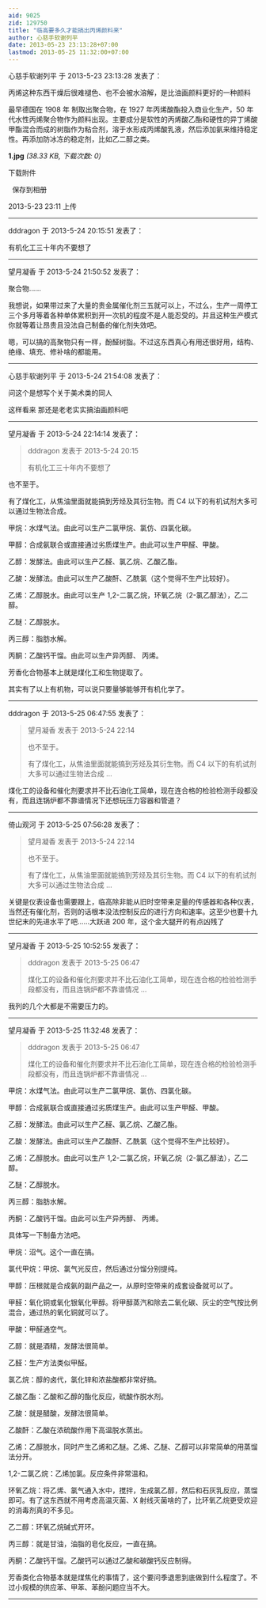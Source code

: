 ```yaml
---
aid: 9025
zid: 129750
title: "临高要多久才能搞出丙烯颜料来"
author: 心慈手软谢列平
date: 2013-05-23 23:13:28+07:00
lastmod: 2013-05-25 11:32:00+07:00
---
```


心慈手软谢列平 于 2013-5-23 23:13:28 发表了：

丙烯这种东西干燥后很难褪色、也不会被水溶解，是比油画颜料更好的一种颜料

最早德国在 1908
年
制取出聚合物，在 1927 年丙烯酸酯投入商业化生产，50 年代水性丙烯聚合物作为颜料出现。主要成分是软性的丙烯酸乙酯和硬性的异丁烯酸甲酯混合而成的树脂作为粘合剂，溶于水形成丙烯酸乳液，然后添加氨来维持稳定性。再添加防冰冻的稳定剂，比如乙二醇之类。

**1.jpg** _(38.33 KB, 下载次数: 0)_

下载附件

&nbsp;
保存到相册

2013-5-23 23:11 上传

---

dddragon 于 2013-5-24 20:15:51 发表了：

有机化工三十年内不要想了

---

望月凝香 于 2013-5-24 21:50:52 发表了：

聚合物……

我想说，如果带过来了大量的贵金属催化剂三五就可以上，不过么，生产一周停工三个多月等着各种单体累积到开一次机的程度不是人能忍受的。并且这种生产模式你就等着让昂贵且没法自己制备的催化剂失效吧。

嗯，可以搞的高聚物只有一样，酚醛树脂。不过这东西真心有用还很好用，结构、绝缘、填充、修补啥的都能用。

---

心慈手软谢列平 于 2013-5-24 21:54:08 发表了：

问这个是想写个关于美术类的同人

这样看来 那还是老老实实搞油画颜料吧

---

望月凝香 于 2013-5-24 22:14:14 发表了：

> dddragon 发表于 2013-5-24 20:15
>
> 有机化工三十年内不要想了

也不至于。

有了煤化工，从焦油里面就能搞到芳烃及其衍生物。而 C4 以下的有机试剂大多可以通过生物法合成。

甲烷：水煤气法。由此可以生产二氯甲烷、氯仿、四氯化碳。

甲醇：合成氨联合或直接通过劣质煤生产。由此可以生产甲醛、甲酸。

乙醇：发酵法。由此可以生产乙醛、氯乙烷、乙酸乙酯。

乙酸：发酵法。由此可以生产乙酸酐、乙酰氯（这个觉得不生产比较好）。

乙烯：乙醇脱水。由此可以生产 1,2-二氯乙烷，环氧乙烷（2-氯乙醇法），乙二醇。

乙醚：乙醇脱水。

丙三醇：脂肪水解。

丙酮：乙酸钙干馏。由此可以生产异丙醇、 丙烯。

芳香化合物基本上就是煤化工和生物提取了。

其实有了以上有机物，可以说只要量够能够开有机化学了。

---

dddragon 于 2013-5-25 06:47:55 发表了：

> 望月凝香 发表于 2013-5-24 22:14
>
> 也不至于。
>
> 有了煤化工，从焦油里面就能搞到芳烃及其衍生物。而 C4 以下的有机试剂大多可以通过生物法合成 ...

煤化工的设备和催化剂要求并不比石油化工简单，现在连合格的检验检测手段都没有，而且连锅炉都不靠谱情况下还想玩压力容器和管道？

---

倚山观河 于 2013-5-25 07:56:28 发表了：

> 望月凝香 发表于 2013-5-24 22:14
>
> 也不至于。
>
> 有了煤化工，从焦油里面就能搞到芳烃及其衍生物。而 C4 以下的有机试剂大多可以通过生物法合成 ...

关键是仪表设备也需要跟上，临高除非能从旧时空带来足量的传感器和各种仪表，当然还有催化剂，否则的话根本没法控制反应的进行方向和速率。这至少也要十九世纪末的先进水平了吧……大跃进 200 年，这个金大腿开的有点凶残了

---

望月凝香 于 2013-5-25 10:52:55 发表了：

> dddragon 发表于 2013-5-25 06:47
>
> 煤化工的设备和催化剂要求并不比石油化工简单，现在连合格的检验检测手段都没有，而且连锅炉都不靠谱情况 ...

我列的几个大都是不需要压力的。

---

望月凝香 于 2013-5-25 11:32:48 发表了：

> dddragon 发表于 2013-5-25 06:47
>
> 煤化工的设备和催化剂要求并不比石油化工简单，现在连合格的检验检测手段都没有，而且连锅炉都不靠谱情况 ...

甲烷：水煤气法。由此可以生产二氯甲烷、氯仿、四氯化碳。

甲醇：合成氨联合或直接通过劣质煤生产。由此可以生产甲醛、甲酸。

乙醇：发酵法。由此可以生产乙醛、氯乙烷、乙酸乙酯。

乙酸：发酵法。由此可以生产乙酸酐、乙酰氯（这个觉得不生产比较好）。

乙烯：乙醇脱水。由此可以生产 1,2-二氯乙烷，环氧乙烷（2-氯乙醇法），乙二醇。

乙醚：乙醇脱水。

丙三醇：脂肪水解。

丙酮：乙酸钙干馏。由此可以生产异丙醇、 丙烯。

具体写一下制备方法吧。

甲烷：沼气。这个一直在搞。

氯代甲烷：甲烷、氯气光反应，然后通过分馏分别提纯。

甲醇：压根就是合成氨的副产品之一，从原时空带来的成套设备就可以了。

甲醛：氧化铜或氧化银氧化甲醇。将甲醇蒸汽和除去二氧化碳、灰尘的空气按比例混合，通过热的氧化铜就可以了。

甲酸：甲醛通空气。

乙醇：就是酒精，发酵法很简单。

乙醛：生产方法类似甲醛。

氯乙烷：醇的卤代，氯化锌和浓盐酸都非常好搞。

乙酸乙酯：乙酸和乙醇的酯化反应，硫酸作脱水剂。

乙酸：就是醋酸，发酵法很简单。

乙酸酐：乙酸在浓硫酸作用下高温脱水蒸出。

乙烯：乙醇脱水，同时产生乙烯和乙醚。乙烯、乙醚、乙醇可以非常简单的用蒸馏法分开。

1,2-二氯乙烷：乙烯加氯。反应条件非常温和。

环氧乙烷：将乙烯、氯气通入水中，搅拌，生成氯乙醇，然后和石灰乳反应，蒸馏即可。有了这东西就不用考虑高温灭菌、X 射线灭菌啥的了，比环氧乙烷更受欢迎的消毒剂真的不多见。

乙二醇：环氧乙烷碱式开环。

丙三醇：就是甘油，油脂的皂化反应，一直在搞。

丙酮：乙酸钙干馏。乙酸钙可以通过乙酸和碳酸钙反应制得。

芳香类化合物基本就是煤焦化的事情了，这个要问季退思到底做到什么程度了。不过小规模的供应苯、甲苯、苯酚问题应当不大。

---
